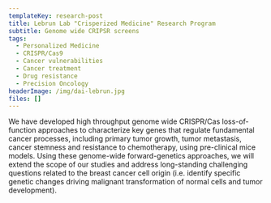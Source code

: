 ```yaml
---
templateKey: research-post
title: Lebrun Lab "Crisperized Medicine" Research Program
subtitle: Genome wide CRIPSR screens
tags:
  - Personalized Medicine
  - CRISPR/Cas9
  - Cancer vulnerabilities
  - Cancer treatment
  - Drug resistance
  - Precision Oncology
headerImage: /img/dai-lebrun.jpg
files: []
---
```

We have developed high throughput genome wide CRISPR/Cas loss-of-function approaches to characterize key genes that regulate fundamental cancer processes, including primary tumor growth, tumor metastasis, cancer stemness and resistance to chemotherapy, using pre-clinical mice models. Using these genome-wide forward-genetics approaches, we will extend the scope of our studies and address long-standing challenging questions related to the breast cancer cell origin (i.e. identify specific genetic changes driving malignant transformation of normal cells and tumor development).
